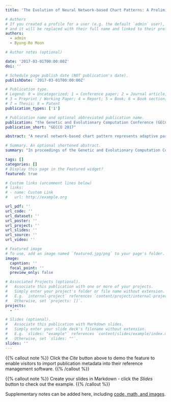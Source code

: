 ```yaml
---
title: 'The Evolution of Neural Network-based Chart Patterns: A Preliminary Study'

# Authors
# If you created a profile for a user (e.g. the default `admin` user), write the username (folder name) here
# and it will be replaced with their full name and linked to their profile.
authors:
  - admin
  - Byung-Ro Moon

# Author notes (optional)

date: '2017-03-01T00:00:00Z'
doi: ''

# Schedule page publish date (NOT publication's date).
publishDate: '2017-03-01T00:00:00Z'

# Publication type.
# Legend: 0 = Uncategorized; 1 = Conference paper; 2 = Journal article;
# 3 = Preprint / Working Paper; 4 = Report; 5 = Book; 6 = Book section;
# 7 = Thesis; 8 = Patent
publication_types: ['1']

# Publication name and optional abbreviated publication name.
publication: "the Genetic and Evolutionary Computation Conference (GECCO)"
publication_short: "GECCO 2017"

abstract: "A neural network-based chart pattern represents adaptive para- metric features, including non-linear transformations, and a tem- plate that can be applied in the feature space. The search of neural network-based chart patterns has been underexposed despite its potential expressiveness. In this paper, we formulate a general chart pattern search problem to enable cross-representational quantitative comparison of various search schemes. We suggest a HyperNEAT framework applying state-of-the-art deep neural network techniques to find attractive neural network-based chart patterns; these techniques enable a fast evaluation and search of robust patterns, as well as bringing a performance gain. The proposed framework successfully found considerable patterns on the Korean stock market. We compared newly found patterns with those found by different search schemes, showing the proposed approach has potential."

# Summary. An optional shortened abstract.
summary: "In proceedings of the Genetic and Evolutionary Computation Conference (GECCO), 2017"

tags: []
categories: []
# Display this page in the Featured widget?
featured: true

# Custom links (uncomment lines below)
# links:
# - name: Custom Link
#   url: http://example.org

url_pdf: ''
url_code: ''
url_dataset: ''
url_poster: ''
url_project: ''
url_slides: ''
url_source: ''
url_video: ''

# Featured image
# To use, add an image named `featured.jpg/png` to your page's folder.
image:
  capntion: ''
  focal_point: ''
  preview_only: false

# Associated Projects (optional).
#   Associate this publication with one or more of your projects.
#   Simply enter your project's folder or file name without extension.
#   E.g. `internal-project` references `content/project/internal-project/index.md`.
#   Otherwise, set `projects: []`.
projects:
  - ''

# Slides (optional).
#   Associate this publication with Markdown slides.
#   Simply enter your slide deck's filename without extension.
#   E.g. `slides: "example"` references `content/slides/example/index.md`.
#   Otherwise, set `slides: ""`.
slides: ''
---
```


{{% callout note %}}
Click the _Cite_ button above to demo the feature to enable visitors to import publication metadata into their reference management software.
{{% /callout %}}

{{% callout note %}}
Create your slides in Markdown - click the _Slides_ button to check out the example.
{{% /callout %}}

Supplementary notes can be added here, including [code, math, and images](https://wowchemy.com/docs/writing-markdown-latex/).
